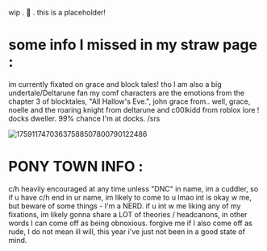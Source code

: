 wip  . 🦢 . this is a placeholder! 

# some info I missed in my straw page :

im currently fixated on grace and block tales! tho I am also a big undertale/Deltarune fan 
my comf characters are the emotions from the chapter 3 of blocktales, "All Hallow's Eve.", john grace from.. well, grace, noelle and the roaring knight from deltarune and c00lkidd from roblox lore ! 
docks dweller. 99% chance I'm at docks. /srs

![17591174703637588507800790122486](https://github.com/user-attachments/assets/9a6d1e74-4687-4eaf-84d7-ae09116bee7c)


# PONY TOWN INFO :

c/h heavily encouraged at any time unless "DNC" in name, im a cuddler, so if u have c/h end in ur name, im likely to come to u lmao
int is okay w me, but beware of some things - I'm a NERD. if u int w me liking any of my fixations, im likely gonna share a LOT of theories / headcanons, in other words I can come off as being obnoxious. forgive me if I also come off as rude, I do not mean ill will, this year i've just not been in a good state of mind. 
